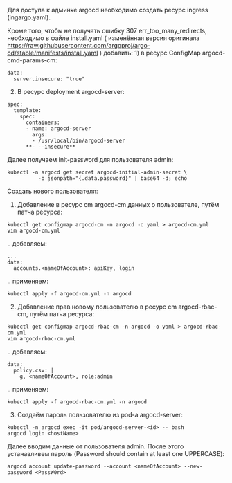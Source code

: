 Для доступа к админке argocd необходимо создать ресурс ingress (ingargo.yaml). 

Кроме того, чтобы не получать ошибку 307 err_too_many_redirects, необходимо в файле install.yaml ( изменённая версия оригинала https://raw.githubusercontent.com/argoproj/argo-cd/stable/manifests/install.yaml ) добавить: 1) в ресурс ConfigMap argocd-cmd-params-cm:
```
data:
  server.insecure: "true"
```

2) В ресурс deployment argocd-server:
```
spec:
  template:
    spec:
      containers:
      - name: argocd-server
        args:
        - /usr/local/bin/argocd-server
      **- --insecure**
```

Далее получаем init-password для пользователя admin:
```
kubectl -n argocd get secret argocd-initial-admin-secret \
          -o jsonpath="{.data.password}" | base64 -d; echo
```

Создать нового пользователя:

1) Добавление в ресурс cm argocd-cm данных о пользователе, путём патча ресурса:
```
kubectl get configmap argocd-cm -n argocd -o yaml > argocd-cm.yml
vim argocd-cm.yml
```
.. добавляем:
```
...
data:
  accounts.<nameOfAccount>: apiKey, login
```
.. применяем:
```
kubectl apply -f argocd-cm.yml -n argocd
``` 

2) Добавление прав новому пользователю в ресурс cm argocd-rbac-cm, путём патча ресурса:
```
kubectl get configmap argocd-rbac-cm -n argocd -o yaml > argocd-rbac-cm.yml
vim argocd-rbac-cm.yml
```
.. добавляем:
```
data:
  policy.csv: |
    g, <nameOfAccount>, role:admin
```
.. применяем:
```
kubectl apply -f argocd-rbac-cm.yml -n argocd
```

3) Создаём пароль пользователю из pod-а argocd-server:
```
kubectl -n argocd exec -it pod/argocd-server-<id> -- bash
argocd login <hostName>
```
Далее вводим данные от пользователя admin. После этого устанавливем пароль (Password should contain at least one UPPERCASE):
```
argocd account update-password --account <nameOfAccount> --new-password <PassW0rd>
```
